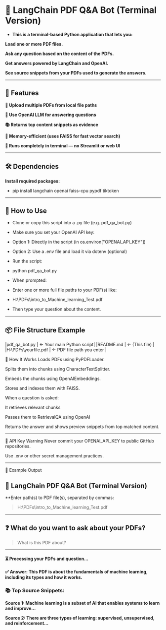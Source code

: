 # 📄 LangChain PDF Q&A Bot (Terminal Version)
- **This is a terminal-based Python application that lets you:**

**Load one or more PDF files.**

**Ask any question based on the content of the PDFs.**

**Get answers powered by LangChain and OpenAI.**

**See source snippets from your PDFs used to generate the answers.**

---------

## 🚀 Features
**📎 Upload multiple PDFs from local file paths**

**🤖 Use OpenAI LLM for answering questions**

**📚 Returns top content snippets as evidence**

**🧠 Memory-efficient (uses FAISS for fast vector search)**

**🧪 Runs completely in terminal — no Streamlit or web UI**

------------

## 🛠️ Dependencies
**Install required packages:**

- pip install langchain openai faiss-cpu pypdf tiktoken

----------------

## 🧾 How to Use
- Clone or copy this script into a .py file (e.g. pdf_qa_bot.py)

- Make sure you set your OpenAI API key:

- Option 1: Directly in the script (in os.environ["OPENAI_API_KEY"])

- Option 2: Use a .env file and load it via dotenv (optional)

- Run the script:

- python pdf_qa_bot.py
- When prompted:

- Enter one or more full file paths to your PDF(s) like:

- H:\PDFs\intro_to_Machine_learning_Test.pdf
- Then type your question about the content.

------------

## 📦 File Structure Example

|pdf_qa_bot.py        |    ← Your main Python script|
|README.md            |    ← (This file)            |
|H:\PDFs\yourfile.pdf | ← PDF file path you enter   |

🧠 How It Works
Loads PDFs using PyPDFLoader.

Splits them into chunks using CharacterTextSplitter.

Embeds the chunks using OpenAIEmbeddings.

Stores and indexes them with FAISS.

When a question is asked:

It retrieves relevant chunks

Passes them to RetrievalQA using OpenAI

Returns the answer and shows preview snippets from top matched content.

------------

🔐 API Key Warning
Never commit your OPENAI_API_KEY to public GitHub repositories.

Use .env or other secret management practices.

----------------

🧪 Example Output

## 📄 LangChain PDF Q&A Bot (Terminal Version)
**Enter path(s) to PDF file(s), separated by commas:
> H:\PDFs\intro_to_Machine_learning_Test.pdf

----------

## ❓ What do you want to ask about your PDFs?
> What is this PDF about?

-------------

#### ⏳ Processing your PDFs and question...

**✅ Answer:
This PDF is about the fundamentals of machine learning, including its types and how it works.**

### 📚 Top Source Snippets:

**Source 1:
Machine learning is a subset of AI that enables systems to learn and improve...**

**Source 2:
There are three types of learning: supervised, unsupervised, and reinforcement...**
